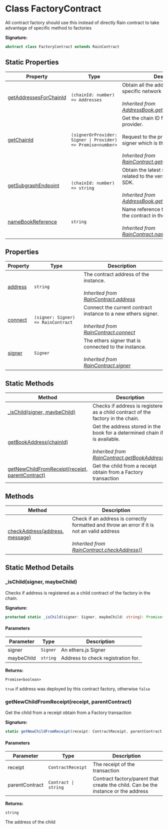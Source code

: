 
# Class FactoryContract

All contract factory should use this instead of directly Rain contract to take advantage of specific method to factories

<b>Signature:</b>

```typescript
abstract class FactoryContract extends RainContract 
```

## Static Properties

|  Property | Type | Description |
|  --- | --- | --- |
|  [getAddressesForChainId](./addressbook.md#getAddressesForChainId-property-static) | `(chainId: number) => Addresses` | Obtain all the addresses deployed in a specific network with a chain ID.<br></br>*Inherited from [AddressBook.getAddressesForChainId](./addressbook.md#getAddressesForChainId-property-static)* |
|  [getChainId](./raincontract.md#getChainId-property-static) | `(signerOrProvider: Signer \| Provider) => Promise<number>` | Get the chain ID from a valid ethers provider.<br></br>Request to the provider stored in the signer which is the chain ID.<br></br>*Inherited from [RainContract.getChainId](./raincontract.md#getChainId-property-static)* |
|  [getSubgraphEndpoint](./addressbook.md#getSubgraphEndpoint-property-static) | `(chainId: number) => string` | Obtain the latest subgraph endpoint related to the version that use the SDK.<br></br>*Inherited from [AddressBook.getSubgraphEndpoint](./addressbook.md#getSubgraphEndpoint-property-static)* |
|  [nameBookReference](./raincontract.md#nameBookReference-property-static) | `string` | Name reference to find the address of the contract in the book address.<br></br>*Inherited from [RainContract.nameBookReference](./raincontract.md#nameBookReference-property-static)* |

## Properties

|  Property | Type | Description |
|  --- | --- | --- |
|  [address](./raincontract.md#address-property) | `string` | The contract address of the instance.<br></br>*Inherited from [RainContract.address](./raincontract.md#address-property)* |
|  [connect](./raincontract.md#connect-property) | `(signer: Signer) => RainContract` | Connect the current contract instance to a new ethers signer.<br></br>*Inherited from [RainContract.connect](./raincontract.md#connect-property)* |
|  [signer](./raincontract.md#signer-property) | `Signer` | The ethers signer that is connected to the instance.<br></br>*Inherited from [RainContract.signer](./raincontract.md#signer-property)* |

## Static Methods

|  Method | Description |
|  --- | --- |
|  [\_isChild(signer, maybeChild)](./factorycontract.md#_isChild-method-static-1) | Checks if address is registered as a child contract of the factory in the chain. |
|  [getBookAddress(chainId)](./raincontract.md#getBookAddress-method-static-1) | Get the address stored in the book for a determined chain if it is available.<br></br>*Inherited from [RainContract.getBookAddress()](./raincontract.md#getBookAddress-method-static-1)* |
|  [getNewChildFromReceipt(receipt, parentContract)](./factorycontract.md#getNewChildFromReceipt-method-static-1) | Get the child from a receipt obtain from a Factory transaction |

## Methods

|  Method | Description |
|  --- | --- |
|  [checkAddress(address, message)](./raincontract.md#checkAddress-method-1) | Check if an address is correctly formatted and throw an error if it is not an valid address<br></br>*Inherited from [RainContract.checkAddress()](./raincontract.md#checkAddress-method-1)* |

## Static Method Details

<a id="_isChild-method-static-1"></a>

### \_isChild(signer, maybeChild)

Checks if address is registered as a child contract of the factory in the chain.

<b>Signature:</b>

```typescript
protected static _isChild(signer: Signer, maybeChild: string): Promise<boolean>;
```

#### Parameters

|  Parameter | Type | Description |
|  --- | --- | --- |
|  signer | `Signer` | An ethers.js Signer |
|  maybeChild | `string` | Address to check registration for. |

<b>Returns:</b>

`Promise<boolean>`

`true` if address was deployed by this contract factory, otherwise `false`

<a id="getNewChildFromReceipt-method-static-1"></a>

### getNewChildFromReceipt(receipt, parentContract)

Get the child from a receipt obtain from a Factory transaction

<b>Signature:</b>

```typescript
static getNewChildFromReceipt(receipt: ContractReceipt, parentContract: Contract | string): string;
```

#### Parameters

|  Parameter | Type | Description |
|  --- | --- | --- |
|  receipt | `ContractReceipt` | The receipt of the transaction |
|  parentContract | `Contract \| string` | Contract factory/parent that create the child. Can be the instance or the address |

<b>Returns:</b>

`string`

The address of the child

